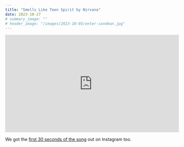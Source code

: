 ```yaml
---
title: "Smells Like Teen Spirit by Nirvana"
date: 2023-10-27
# summary_image: ""
# header_image: "/images/2023-10-05/enter-sandman.jpg"
---
```


<iframe
  width="560" height="315"
  src="https://www.youtube.com/embed/Qz5D424H27o?si=SNJrXOh80wcq5Wo_"
  title="YouTube video player"
  frameborder="0"
  allow="accelerometer; autoplay; clipboard-write; encrypted-media; gyroscope; picture-in-picture; web-share"
  allowfullscreen></iframe>

We got the [first 30 seconds of the song](https://www.instagram.com/reel/Cy6sdXKhNOJ/?utm_source=ig_web_copy_link&igshid=MzRlODBiNWFlZA==) out on Instagram too.

